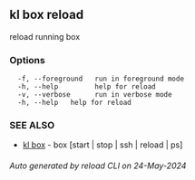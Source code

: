 ## kl box reload

reload running box



### Options

```
  -f, --foreground   run in foreground mode
  -h, --help         help for reload
  -v, --verbose      run in verbose mode
  -h, --help   help for reload
```

### SEE ALSO

* [kl box](kl_box.md)  - box [start | stop | ssh | reload | ps]

###### Auto generated by reload CLI on 24-May-2024
